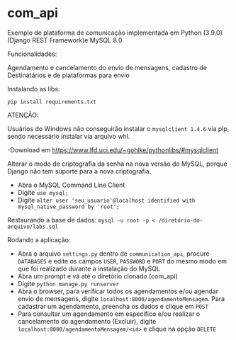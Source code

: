 # com_api
Exemplo de plataforma de comunicação implementada em Python (3.9.0) (Django REST Framework)e MySQL 8.0.

Funcionalidades:

Agendamento e cancelamento do envio de mensagens, cadastro de Destinatários e de plataformas para envio

Instalando as libs:

`pip install requirements.txt`

ATENÇÃO:

Usuários do Windows não conseguirão instalar o `mysqlclient 1.4.6` via pip, sendo necessário instalar via arquivo whl. 

-Download em https://www.lfd.uci.edu/~gohlke/pythonlibs/#mysqlclient

Alterar o modo de criptografia da senha na nova versão do MySQL, porque Django não tem suporte para a nova criptografia.

- Abra o MySQL Command Line Client
- Digite `use mysql;`
- Digite `alter user 'seu_usuario'@localhost identified with mysql_native_password by 'root';`

Restaurando a base de dados:
`mysql -u root -p < /diretório-do-arquivo/labs.sql`

Rodando a aplicação:
- Abra o arquivo `settings.py` dentro de `communication_api`, procure `DATABASES` e edite os campos `USER`, `PASSWORD` e `PORT` do mesmo modo em que foi realizado durante a instalação do MySQL 
- Abra um prompt e vá até o diretório clonado (com_api)
- Digite `python manage.py runserver`
- Abra o browser, para verificar todos os agendamentos e/ou agendar envio de mensagens, digite `localhost:8000/agendamentoMensagem`. Para cadastrar um agendamento, preencha os dados e clique em `POST`
- Para consultar um agendamento em específico e/ou realizar o cancelamento do agendamento (Excluir), digite `localhost:8000/agendamentoMensagem/<id>` e clique na opção `DELETE`
